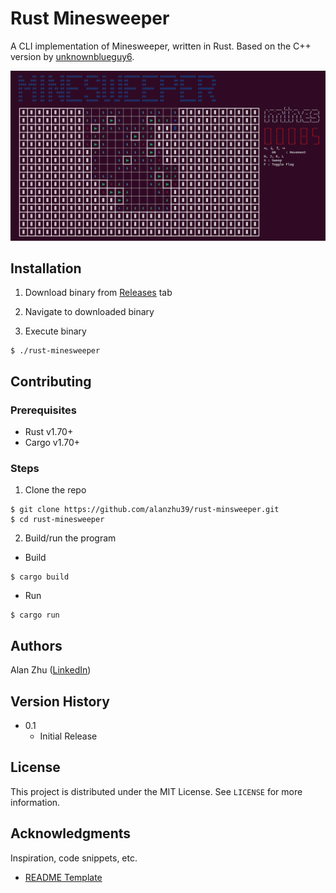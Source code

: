 # Rust Minesweeper

A CLI implementation of Minesweeper, written in Rust. Based on the C++ version by [unknownblueguy6](https://github.com/unknownblueguy6/MineSweeper).

<img src="images/screenshot.png">

## Installation

1. Download binary from [Releases](https://github.com/alanzhu39/rust-minsweeper/releases) tab

2. Navigate to downloaded binary

3. Execute binary
```
$ ./rust-minesweeper
```

## Contributing

### Prerequisites

* Rust v1.70+
* Cargo v1.70+

### Steps

1. Clone the repo

```
$ git clone https://github.com/alanzhu39/rust-minsweeper.git
$ cd rust-minesweeper
```

2. Build/run the program

* Build
```
$ cargo build
```

* Run
```
$ cargo run
```

## Authors

Alan Zhu
([LinkedIn](https://www.linkedin.com/in/alanzhu39/))

## Version History

* 0.1
    * Initial Release

## License

This project is distributed under the MIT License. See `LICENSE` for more information.

## Acknowledgments

Inspiration, code snippets, etc.
* [README Template](https://gist.github.com/DomPizzie/7a5ff55ffa9081f2de27c315f5018afc)
